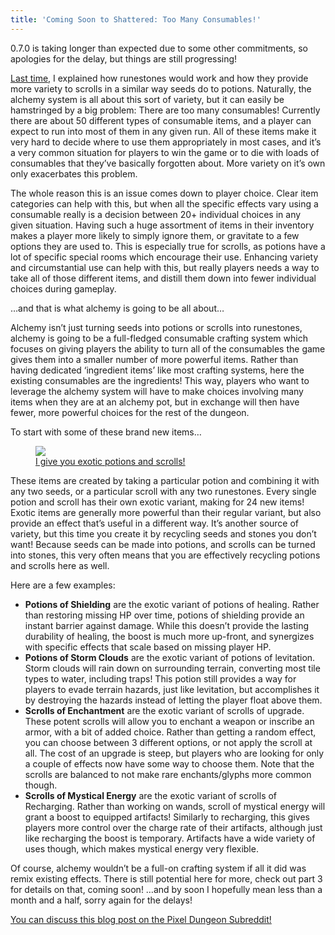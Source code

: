 ```yaml
---
title: 'Coming Soon to Shattered: Too Many Consumables!'
---
```

0.7.0 is taking longer than expected due to some other commitments, so apologies for the delay, but things are still progressing!

[Last time,](/blog/coming-soon-to-shattered-runestones.html) I explained how runestones would work and how they provide more variety to scrolls in a similar way seeds do to potions. Naturally, the alchemy system is all about this sort of variety, but it can easily be hamstringed by a big problem: There are too many consumables! Currently there are about 50 different types of consumable items, and a player can expect to run into most of them in any given run. All of these items make it very hard to decide where to use them appropriately in most cases, and it’s a very common situation for players to win the game or to die with loads of consumables that they’ve basically forgotten about. More variety on it’s own only exacerbates this problem.

The whole reason this is an issue comes down to player choice. Clear item categories can help with this, but when all the specific effects vary using a consumable really is a decision between 20+ individual choices in any given situation. Having such a huge assortment of items in their inventory makes a player more likely to simply ignore them, or gravitate to a few options they are used to. This is especially true for scrolls, as potions have a lot of specific special rooms which encourage their use. Enhancing variety and circumstantial use can help with this, but really players needs a way to take all of those different items, and distill them down into fewer individual choices during gameplay.

…and that is what alchemy is going to be all about…

Alchemy isn’t just turning seeds into potions or scrolls into runestones, alchemy is going to be a full-fledged consumable crafting system which focuses on giving players the ability to turn all of the consumables the game gives them into a smaller number of more powerful items. Rather than having dedicated ‘ingredient items’ like most crafting systems, here the existing consumables are the ingredients! This way, players who want to leverage the alchemy system will have to make choices involving many items when they are at an alchemy pot, but in exchange will then have fewer, more powerful choices for the rest of the dungeon.

To start with some of these brand new items…

<figure>
 <a href="/assets/images/{{page.date|date:'%Y/%Y-%m-%d'}}/exotics.png" class="align-center text-center">
  <img src="/assets/images/{{page.date|date:'%Y/%Y-%m-%d'}}/exotics.png"/>
  <figcaption>
   I give you exotic potions and scrolls!
  </figcaption>
 </a>
</figure>

These items are created by taking a particular potion and combining it with any two seeds, or a particular scroll with any two runestones. Every single potion and scroll has their own exotic variant, making for 24 new items! Exotic items are generally more powerful than their regular variant, but also provide an effect that’s useful in a different way. It’s another source of variety, but this time you create it by recycling seeds and stones you don’t want! Because seeds can be made into potions, and scrolls can be turned into stones, this very often means that you are effectively recycling potions and scrolls here as well.

Here are a few examples:

- **Potions of Shielding** are the exotic variant of potions of healing. Rather than restoring missing HP over time, potions of shielding provide an instant barrier against damage. While this doesn’t provide the lasting durability of healing, the boost is much more up-front, and synergizes with specific effects that scale based on missing player HP.
- **Potions of Storm Clouds** are the exotic variant of potions of levitation. Storm clouds will rain down on surrounding terrain, converting most tile types to water, including traps! This potion still provides a way for players to evade terrain hazards, just like levitation, but accomplishes it by destroying the hazards instead of letting the player float above them.
- **Scrolls of Enchantment** are the exotic variant of scrolls of upgrade. These potent scrolls will allow you to enchant a weapon or inscribe an armor, with a bit of added choice. Rather than getting a random effect, you can choose between 3 different options, or not apply the scroll at all. The cost of an upgrade is steep, but players who are looking for only a couple of effects now have some way to choose them. Note that the scrolls are balanced to not make rare enchants/glyphs more common though.
- **Scrolls of Mystical Energy** are the exotic variant of scrolls of Recharging. Rather than working on wands, scroll of mystical energy will grant a boost to equipped artifacts! Similarly to recharging, this gives players more control over the charge rate of their artifacts, although just like recharging the boost is temporary. Artifacts have a wide variety of uses though, which makes mystical energy very flexible.

Of course, alchemy wouldn’t be a full-on crafting system if all it did was remix existing effects. There is still potential here for more, check out part 3 for details on that, coming soon! …and by soon I hopefully mean less than a month and a half, sorry again for the delays!

[You can discuss this blog post on the Pixel Dungeon Subreddit!](https://www.reddit.com/r/PixelDungeon/comments/91t9io/coming_soon_to_shattered_too_many_consumables/)

